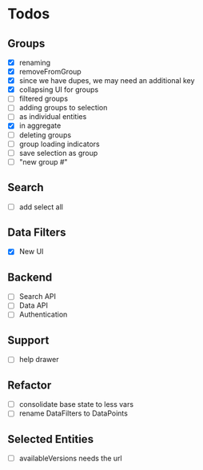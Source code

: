 # Todos

## Groups
- [x] renaming
- [x] removeFromGroup
 - [x] since we have dupes, we may need an additional key
- [x] collapsing UI for groups
- [ ] filtered groups
- [ ] adding groups to selection
 - [ ] as individual entities
 - [x] in aggregate
- [ ] deleting groups
- [ ] group loading indicators
- [ ] save selection as group
- [ ] "new group #"

## Search
- [ ] add select all

## Data Filters
- [x] New UI

## Backend
- [ ] Search API
- [ ] Data API
- [ ] Authentication

## Support
- [ ] help drawer

## Refactor
- [ ] consolidate base state to less vars
- [ ] rename DataFilters to DataPoints

## Selected Entities
- [ ] availableVersions needs the url